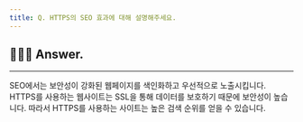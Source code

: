 ```yaml
---
title: Q. HTTPS의 SEO 효과에 대해 설명해주세요.
---
```


## 🧑🏻‍💻 Answer.
---

SEO에서는 보안성이 강화된 웹페이지를 색인화하고 우선적으로 노출시킵니다. HTTPS를 사용하는 웹사이트는 SSL을 통해 데이터를 보호하기 때문에 보안성이 높습니다. 따라서 HTTPS를 사용하는 사이트는 높은 검색 순위를 얻을 수 있습니다.